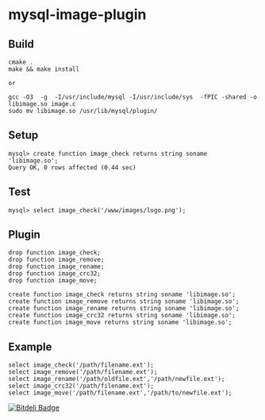 mysql-image-plugin
==================

Build
-----
	cmake .
	make && make install
	
	or
	
	gcc -O3  -g  -I/usr/include/mysql -I/usr/include/sys  -fPIC -shared -o libimage.so image.c
	sudo mv libimage.so /usr/lib/mysql/plugin/
	
Setup
-----
	mysql> create function image_check returns string soname 'libimage.so';
	Query OK, 0 rows affected (0.44 sec)

Test
----
	mysql> select image_check('/www/images/logo.png');
	
Plugin
------
	drop function image_check;
	drop function image_remove;
	drop function image_rename;
	drop function image_crc32;
	drop function image_move;
	
	create function image_check returns string soname 'libimage.so';
	create function image_remove returns string soname 'libimage.so';
	create function image_rename returns string soname 'libimage.so';
	create function image_crc32 returns string soname 'libimage.so';
	create function image_move returns string soname 'libimage.so';

Example 
-------	
	select image_check('/path/filename.ext');
	select image_remove('/path/filename.ext');
	select image_rename('/path/oldfile.ext','/path/newfile.ext');
	select image_crc32('/path/filename.ext');
	select image_move('/path/filename.ext','/path/to/newfile.ext');


[![Bitdeli Badge](https://d2weczhvl823v0.cloudfront.net/netkiller/mysql-image-plugin/trend.png)](https://bitdeli.com/free "Bitdeli Badge")

